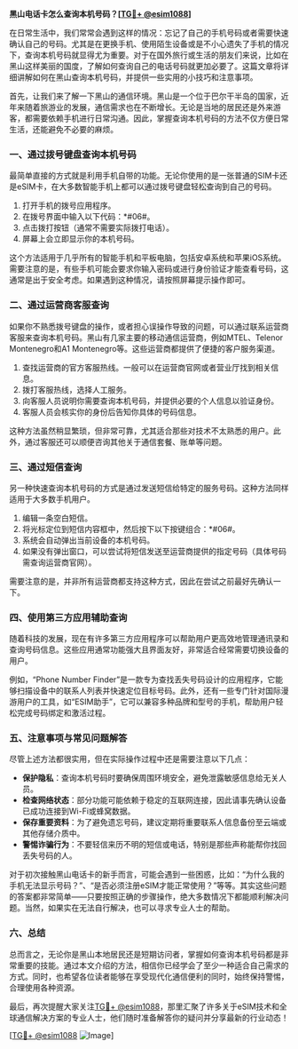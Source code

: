 **黑山电话卡怎么查询本机号码？[[TG💪+ @esim1088](https://t.me/s/esim1088)]**

在日常生活中，我们常常会遇到这样的情况：忘记了自己的手机号码或者需要快速确认自己的号码。尤其是在更换手机、使用陌生设备或是不小心遗失了手机的情况下，查询本机号码就显得尤为重要。对于在国外旅行或生活的朋友们来说，比如在黑山这样美丽的国度，了解如何查询自己的电话号码就更加必要了。这篇文章将详细讲解如何在黑山查询本机号码，并提供一些实用的小技巧和注意事项。

首先，让我们来了解一下黑山的通信环境。黑山是一个位于巴尔干半岛的国家，近年来随着旅游业的发展，通信需求也在不断增长。无论是当地的居民还是外来游客，都需要依赖手机进行日常沟通。因此，掌握查询本机号码的方法不仅方便日常生活，还能避免不必要的麻烦。

### **一、通过拨号键盘查询本机号码**

最简单直接的方式就是利用手机自带的功能。无论你使用的是一张普通的SIM卡还是eSIM卡，在大多数智能手机上都可以通过拨号键盘轻松查询到自己的号码。

1. 打开手机的拨号应用程序。
2. 在拨号界面中输入以下代码：*#06#。
3. 点击拨打按钮（通常不需要实际拨打电话）。
4. 屏幕上会立即显示你的本机号码。

这个方法适用于几乎所有的智能手机和平板电脑，包括安卓系统和苹果iOS系统。需要注意的是，有些手机可能会要求你输入密码或进行身份验证才能查看号码，这通常是出于安全考虑。如果遇到这种情况，请按照屏幕提示操作即可。

### **二、通过运营商客服查询**

如果你不熟悉拨号键盘的操作，或者担心误操作导致的问题，可以通过联系运营商客服来查询本机号码。黑山有几家主要的移动通信运营商，例如MTEL、Telenor Montenegro和A1 Montenegro等。这些运营商都提供了便捷的客户服务渠道。

1. 查找运营商的官方客服热线。一般可以在运营商官网或者营业厅找到相关信息。
2. 拨打客服热线，选择人工服务。
3. 向客服人员说明你需要查询本机号码，并提供必要的个人信息以验证身份。
4. 客服人员会核实你的身份后告知你具体的号码信息。

这种方法虽然稍显繁琐，但非常可靠，尤其适合那些对技术不太熟悉的用户。此外，通过客服还可以顺便咨询其他关于通信套餐、账单等问题。

### **三、通过短信查询**

另一种快速查询本机号码的方式是通过发送短信给特定的服务号码。这种方法同样适用于大多数手机用户。

1. 编辑一条空白短信。
2. 将光标定位到短信内容框中，然后按下以下按键组合：*#06#。
3. 系统会自动弹出当前设备的本机号码。
4. 如果没有弹出窗口，可以尝试将短信发送至运营商提供的指定号码（具体号码需查询运营商官网）。

需要注意的是，并非所有运营商都支持这种方式，因此在尝试之前最好先确认一下。

### **四、使用第三方应用辅助查询**

随着科技的发展，现在有许多第三方应用程序可以帮助用户更高效地管理通讯录和查询号码信息。这些应用通常功能强大且界面友好，非常适合经常需要切换设备的用户。

例如，“Phone Number Finder”是一款专为查找丢失号码设计的应用程序，它能够扫描设备中的联系人列表并快速定位目标号码。此外，还有一些专门针对国际漫游用户的工具，如“ESIM助手”，它可以兼容多种品牌和型号的手机，帮助用户轻松完成号码绑定和激活过程。

### **五、注意事项与常见问题解答**

尽管上述方法都很实用，但在实际操作过程中还是需要注意以下几点：

- **保护隐私**：查询本机号码时要确保周围环境安全，避免泄露敏感信息给无关人员。
- **检查网络状态**：部分功能可能依赖于稳定的互联网连接，因此请事先确认设备已成功连接到Wi-Fi或蜂窝数据。
- **保存重要资料**：为了避免遗忘号码，建议定期将重要联系人信息备份至云端或其他存储介质中。
- **警惕诈骗行为**：不要轻信来历不明的短信或电话，特别是那些声称能帮你找回丢失号码的人。

对于初次接触黑山电话卡的新手而言，可能会遇到一些困惑，比如：“为什么我的手机无法显示号码？”、“是否必须注册eSIM才能正常使用？”等等。其实这些问题的答案都非常简单——只要按照正确的步骤操作，绝大多数情况下都能顺利解决问题。当然，如果实在无法自行解决，也可以寻求专业人士的帮助。

### **六、总结**

总而言之，无论你是黑山本地居民还是短期访问者，掌握如何查询本机号码都是非常重要的技能。通过本文介绍的方法，相信你已经学会了至少一种适合自己需求的方式。同时，也希望各位读者能够在享受现代化通信便利的同时，始终保持警惕，合理使用各种资源。

最后，再次提醒大家关注[TG💪+ @esim1088](https://t.me/s/esim1088)，那里汇聚了许多关于eSIM技术和全球通信解决方案的专业人士，他们随时准备解答你的疑问并分享最新的行业动态！

[[TG💪+ @esim1088](https://t.me/s/esim1088) ![Image](https://i.postimg.cc/4NQfJmqS/Snipaste-2025-05-13-00-14-12.png)]